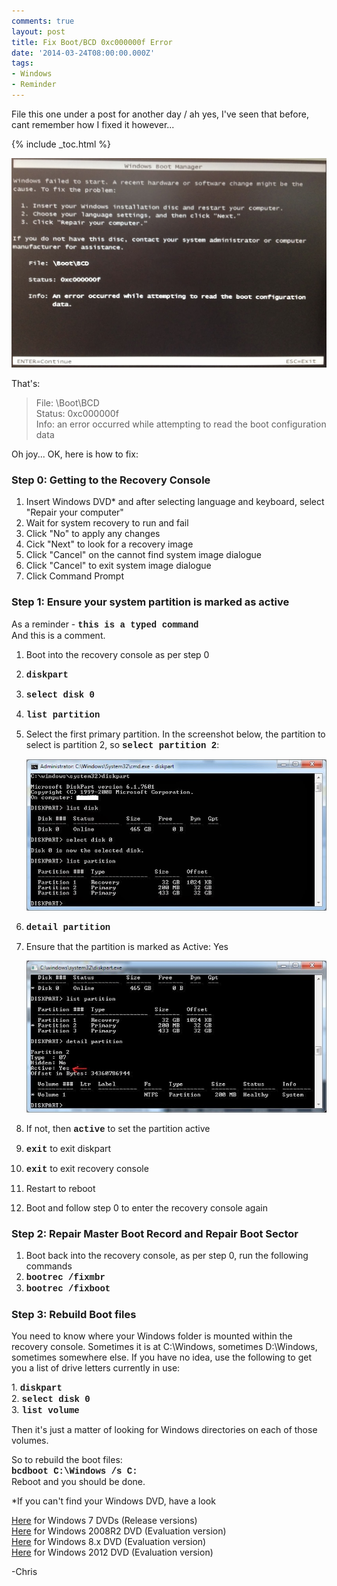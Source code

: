 ```yaml
---
comments: true
layout: post
title: Fix Boot/BCD 0xc000000f Error
date: '2014-03-24T08:00:00.000Z'
tags:
- Windows
- Reminder
---
```

File this one under a post for another day / ah yes, I've seen that before, cant remember how I fixed it however... 

{% include _toc.html %}

![](/images/bcderror.jpg)

That's:

> File: \Boot\BCD  
> Status: 0xc000000f  
> Info: an error occurred while attempting to read the boot configuration data

Oh joy... OK, here is how to fix:  

### Step 0: Getting to the Recovery Console

1. Insert Windows DVD* and after selecting language and keyboard, select "Repair your computer"  
2. Wait for system recovery to run and fail  
3. Click "No" to apply any changes  
4. Cick "Next" to look for a recovery image  
5. Click "Cancel" on the cannot find system image dialogue  
6. Click "Cancel" to exit system image dialogue  
7. Click Command Prompt  

### Step 1: Ensure your system partition is marked as active

As a reminder - <span style="font-family: Courier New, Courier, monospace;">**this is a typed command**</span>  
And this is a comment.  

1. Boot into the recovery console as per step 0  
2. <span style="font-family: Courier New, Courier, monospace;">**diskpart**</span>  
3. <span style="font-family: Courier New, Courier, monospace;">**select disk 0**</span>  
4. <span style="font-family: Courier New, Courier, monospace;">**list partition**</span>  
5. Select the first primary partition. In the screenshot below, the partition to select is partition 2, so <span style="font-family: Courier New, Courier, monospace;">**select partition 2**</span>:  

   ![](/images/diskpart.jpg)

6. <span style="font-family: Courier New, Courier, monospace;">**detail partition**</span>  
7. Ensure that the partition is marked as Active: Yes  

   ![](/images/active.jpg)

8. If not, then <span style="font-family: Courier New, Courier, monospace;">**active**</span> to set the partition active  
9. <span style="font-family: Courier New, Courier, monospace;">**exit**</span> to exit diskpart  
10. <span style="font-family: Courier New, Courier, monospace;">**exit**</span> to exit recovery console
11. Restart to reboot  
12. Boot and follow step 0 to enter the recovery console again  

### Step 2: Repair Master Boot Record and Repair Boot Sector

1. Boot back into the recovery console, as per step 0, run the following commands
2. <span style="font-family: Courier New, Courier, monospace;">**bootrec /fixmbr**</span>  
3. <span style="font-family: Courier New, Courier, monospace;">**bootrec /fixboot**</span>  

### Step 3: Rebuild Boot files

You need to know where your Windows folder is mounted within the recovery console. Sometimes it is at C:\Windows, sometimes D:\Windows, sometimes somewhere else. If you have no idea, use the following to get you a list of drive letters currently in use:  

1. <span style="font-family: Courier New, Courier, monospace;">**diskpart**</span>  
2. <span style="font-family: Courier New, Courier, monospace;">**select disk 0**</span>  
3. <span style="font-family: Courier New, Courier, monospace;">**list volume**</span>  

Then it's just a matter of looking for Windows directories on each of those volumes.  

So to rebuild the boot files:  
<span style="font-family: Courier New, Courier, monospace;">**bcdboot C:\Windows /s C:**</span>  
Reboot and you should be done.  

*If you can't find your Windows DVD, have a look  

[Here](http://www.w7forums.com/threads/official-windows-7-sp1-iso-image-downloads.12325/) for Windows 7 DVDs (Release versions)  
[Here](http://www.microsoft.com/en-gb/download/details.aspx?id=11093) for Windows 2008R2 DVD (Evaluation version)  
[Here](http://technet.microsoft.com/en-US/evalcenter/hh699156.aspx) for Windows 8.x DVD (Evaluation version)  
[Here](http://msdn.microsoft.com/en-gb/evalcenter/hh708764.aspx) for Windows 2012 DVD (Evaluation version)  

-Chris
